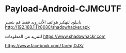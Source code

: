 # Payload-Android-CJMCUTF
بايبلود لتهكير هواتف الأندرويد
 فقط قم بتغيير http://192.168.1.11:8080/shadowhacker.apk


للمزيد من المعلومات https://www.shadowhackr.com


https://www.facebook.com/Tareq.DJX/
